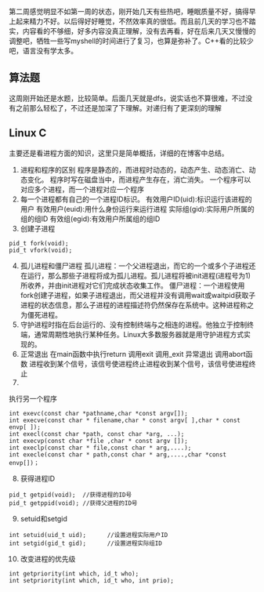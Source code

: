 第二周感觉明显不如第一周的状态，刚开始几天有些热吧，睡眠质量不好，搞得早上起来精力不好。以后得好好睡觉，不然效率真的很低。而且前几天的学习也不踏实，内容看的不够细，好多内容没真正理解，没有去再看，好在后来几天又慢慢的调整吧，牺牲一些写myshell的时间进行了复习，也算是弥补了。C++看的比较少吧，语言没有学太多。
## 算法题 ##
这周刚开始还是水题，比较简单。后面几天就是dfs，说实话也不算很难，不过没有之前那么轻松了，不过还是加深了下理解。对递归有了更深刻的理解
## Linux C ##
主要还是看进程方面的知识，这里只是简单概括，详细的在博客中总结。

 1. 进程和程序的区别
程序是静态的，而进程时动态的，动态产生、动态消亡、动态变化。
程序时写在磁盘当中，而进程产生存在，消亡消失。
一个程序可以对应多个进程，而一个进程对应一个程序
 2. 每一个进程都有自己的一个进程ID标识。 
有效用户ID(uid):标识运行该进程的用户 
有效用户(euid):用什么身份运行来运行进程 
实际组(gid):实际用户所属的组的组ID 
有效组(egid):有效用户所属组的组ID
 3. 创建子进程
 ```
pid_t fork(void);
pid_t vfork(void);
```
 4. 孤儿进程和僵尸进程
孤儿进程：一个父进程退出，而它的一个或多个子进程还在运行，那么那些子进程将成为孤儿进程。孤儿进程将被init进程(进程号为1)所收养，并由init进程对它们完成状态收集工作。
僵尸进程：一个进程使用fork创建子进程，如果子进程退出，而父进程并没有调用wait或waitpid获取子进程的状态信息，那么子进程的进程描述符仍然保存在系统中。这种进程称之为僵死进程。
 5. 守护进程时指在后台运行的、没有控制终端与之相连的进程。他独立于控制终端，通常周期性地执行某种任务。Linux大多数服务器就是用守护进程方式实现的。
 6. 正常退出
在main函数中执行return
调用exit
调用_exit 
异常退出
调用abort函数 
进程收到某个信号，该信号使进程终止进程收到某个信号，该信号使进程终止
7.
 执行另一个程序

```
int exevc(const char *pathname,char *const argv[]);
int execve(const char * filename,char * const argv[ ],char * const envp[ ]);
int execl(const char *path, const char *arg, ...);
int execvp(const char *file ,char * const argv []);
int execlp(const char * file,const char * arg,....);
int execle(const char * path,const char * arg,....,char *const envp[])；
```

 8. 获得进程ID

```
pid_t getpid(void);  //获得进程的ID号 
pid_t getppid(void); //获得父进程的ID号
```

9. setuid和setgid

```
int setuid(uid_t uid);      //设置进程实际用户ID
int setgid(gid_t gid);      //设置进程实际组ID
```

10. 改变进程的优先级

```
int getpriority(int which, id_t who);
int setpriority(int which, id_t who, int prio);
```






